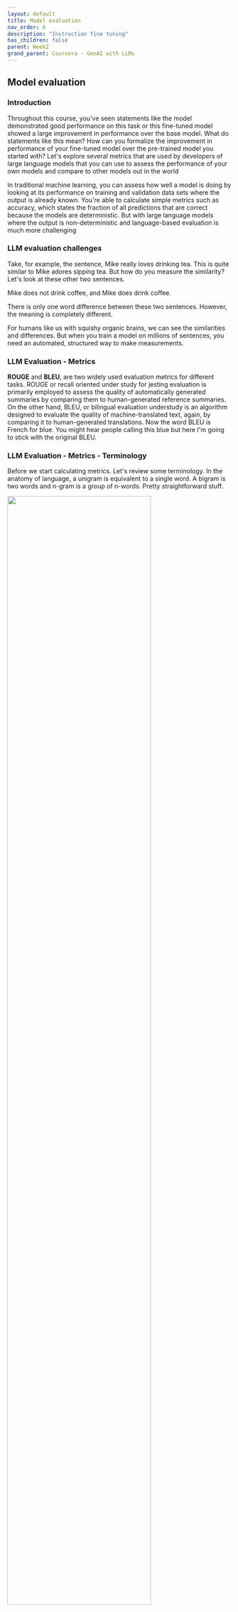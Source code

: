 ```yaml
---
layout: default
title: Model evaluation
nav_order: 6
description: "Instruction fine tuning"
has_children: false
parent: Week2
grand_parent: Coursera - GenAI with LLMs 
---
```


## Model evaluation

### Introduction

Throughout this course, you've seen statements like the model demonstrated good performance on this task or this fine-tuned model showed a large improvement in performance over the base model. What do statements like this mean? How can you formalize the improvement in performance of your fine-tuned model over the pre-trained model you started with? Let's explore several metrics that are used by developers of large language models that you can use to assess the performance of your own models and compare to other models out in the world


 In traditional machine learning, you can assess how well a model is doing by looking at its performance on training and validation data sets where the output is already known. You're able to calculate simple metrics such as accuracy, which states the fraction of all predictions that are correct because the models are deterministic. But with large language models where the output is non-deterministic and language-based evaluation is much more challenging

### LLM evaluation challenges

Take, for example, the sentence, Mike really loves drinking tea. This is quite similar to Mike adores sipping tea. But how do you measure the similarity? Let's look at these other two sentences. 

Mike does not drink coffee, and Mike does drink coffee. 

There is only one word difference between these two sentences. However, the meaning is completely different. 

For humans like us with squishy organic brains, we can see the similarities and differences. But when you train a model on millions of sentences, you need an automated, structured way to make measurements.

### LLM Evaluation - Metrics

**ROUGE** and **BLEU**, are two widely used evaluation metrics for different tasks. ROUGE or recall oriented under study for jesting evaluation is primarily employed to assess the quality of automatically generated summaries by comparing them to human-generated reference summaries. On the other hand, BLEU, or bilingual evaluation understudy is an algorithm designed to evaluate the quality of machine-translated text, again, by comparing it to human-generated translations. Now the word BLEU is French for blue. You might hear people calling this blue but here I'm going to stick with the original BLEU. 

### LLM Evaluation - Metrics - Terminology

Before we start calculating metrics. Let's review some terminology. In the anatomy of language, a unigram is equivalent to a single word. A bigram is two words and n-gram is a group of n-words. Pretty straightforward stuff. 

<img src="/deeplearningai/generative-ai-with-llms/images/Screenshot_2023-07-31_at_7.08.32_PM.png" width="80%" />



### LLM Evaluation - Metrics - ROUGE-1

First, let's look at the ROUGE-1 metric. To do so, let's look at a human-generated reference sentence.

<img src="/deeplearningai/generative-ai-with-llms/images/Screenshot_2023-07-31_at_7.10.04_PM.png" width="80%" />

It is cold outside and a generated output that is very cold outside. You can perform simple metric calculations similar to other machine-learning tasks using recall, precision, and F1. The recall metric measures the number of words or unigrams that are matched between the reference and the generated output divided by the number of words or unigrams in the reference. In this case, that gets a perfect score of one as all the generated words match words in the reference. Precision measures the unigram matches divided by the output size. 
<img src="/deeplearningai/generative-ai-with-llms/images/Screenshot_2023-07-31_at_7.10.30_PM.png" width="80%" />

The F1 score is the harmonic mean of both of these values.



